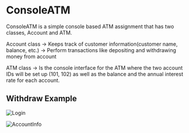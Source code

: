 # ConsoleATM

ConsoleATM is a simple console based ATM assignment that has two classes, Account and ATM. 

Account class ->  Keeps track of customer information(customer name, balance, etc.)
              ->  Perform transactions like depositing and withdrawing money from account
              
ATM class -> Is the console interface for the ATM where the two account IDs will be set up (101, 102) as well as the balance and the annual interest rate for each account. 

## Withdraw Example
![Login](https://github.com/Tripl3R/ConsoleATM/blob/master/login.PNG?raw=true) 

![AccountInfo](https://github.com/Tripl3R/ConsoleATM/blob/master/accountinfo.PNG?raw=true) 

